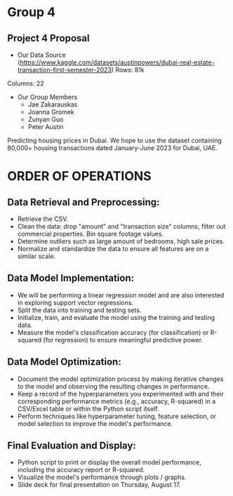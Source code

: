 # Group 4
## Project 4 Proposal

* Our Data Source
(https://www.kaggle.com/datasets/austinpowers/dubai-real-estate-transaction-first-semester-2023)
Rows: 81k

Columns: 22

* Our Group Members
  * Jae Zakarauskas
  * Joanna Gromek
  * Zunyan Guo
  * Peter Austin
 
Predicting housing prices in Dubai. We hope to use the dataset containing 80,000+ housing transactions dated January-June 2023 for Dubai, UAE. 


# ORDER OF OPERATIONS
## Data Retrieval and Preprocessing:
* Retrieve the CSV.
* Clean the data: drop "amount" and "transaction size" columns, filter out commercial properties. Bin square footage values.
* Determine outliers such as large amount of bedrooms, high sale prices.
* Normalize and standardize the data to ensure all features are on a similar scale. 

## Data Model Implementation:
* We will be performing a linear regression model and are also interested in exploring support vector regressions.
* Split the data into training and testing sets.
* Initialize, train, and evaluate the model using the training and testing data.
* Measure the model's classification accuracy (for classification) or R-squared (for regression) to ensure meaningful predictive power.

## Data Model Optimization:
* Document the model optimization process by making iterative changes to the model and observing the resulting changes in performance.
* Keep a record of the hyperparameters you experimented with and their corresponding performance metrics (e.g., accuracy, R-squared) in a CSV/Excel table or within the Python script itself.
* Perform techniques like hyperparameter tuning, feature selection, or model selection to improve the model's performance.

## Final Evaluation and Display:
* Python script to print or display the overall model performance, including the accuracy report or R-squared.
* Visualize the model's performance through plots / graphs.
* Slide deck for final presentation on Thursday, August 17.
